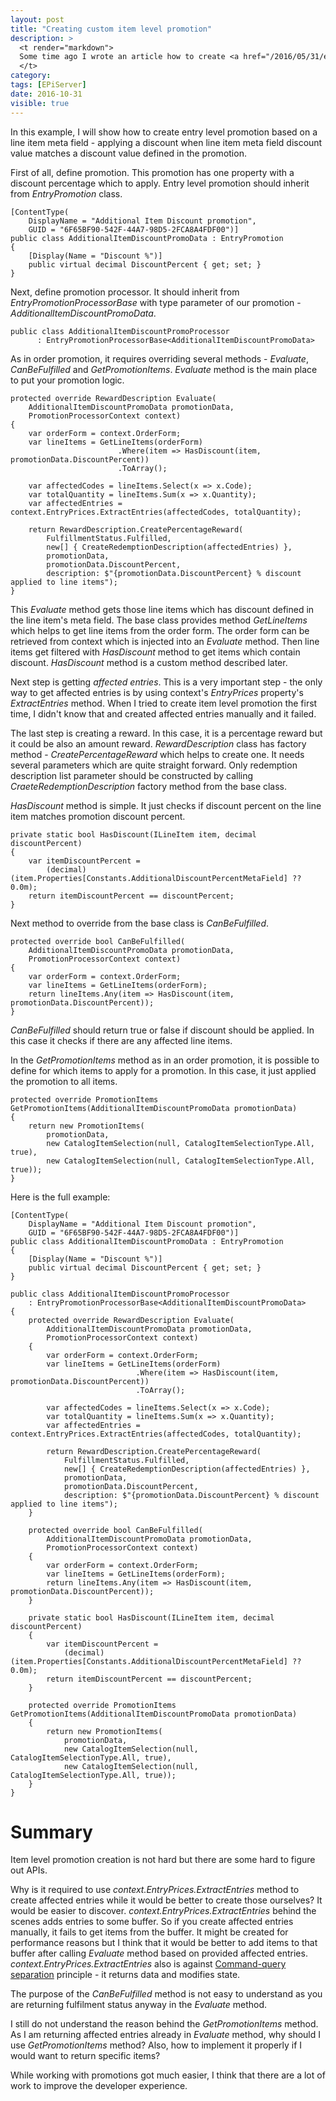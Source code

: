 ```yaml
---
layout: post
title: "Creating custom item level promotion"
description: >
  <t render="markdown">
  Some time ago I wrote an article how to create <a href="/2016/05/31/episerver-marketing-beta-creating-custom-order-promotion-update/">an order level promotion</a>. In this article, I will describe how to create an item (entry) level promotion.
  </t>
category:
tags: [EPiServer]
date: 2016-10-31
visible: true
---
```


In this example, I will show how to create entry level promotion based on a line item meta field - applying a discount when line item meta field discount value matches a discount value defined in the promotion.

First of all, define promotion. This promotion has one property with a discount percentage which to apply. Entry level promotion should inherit from _EntryPromotion_ class.

```
[ContentType(
	DisplayName = "Additional Item Discount promotion",
	GUID = "6F65BF90-542F-44A7-98D5-2FCA8A4FDF00")]
public class AdditionalItemDiscountPromoData : EntryPromotion
{
	[Display(Name = "Discount %")]
	public virtual decimal DiscountPercent { get; set; }
}
```

Next, define promotion processor. It should inherit from _EntryPromotionProcessorBase_ with type parameter of our promotion - _AdditionalItemDiscountPromoData_.

```
public class AdditionalItemDiscountPromoProcessor
      : EntryPromotionProcessorBase<AdditionalItemDiscountPromoData>
```

As in order promotion, it requires overriding several methods - _Evaluate_, _CanBeFulfilled_ and _GetPromotionItems_. _Evaluate_ method is the main place to put your promotion logic.

```
protected override RewardDescription Evaluate(
    AdditionalItemDiscountPromoData promotionData,
    PromotionProcessorContext context)
{
    var orderForm = context.OrderForm;
    var lineItems = GetLineItems(orderForm)
                        .Where(item => HasDiscount(item, promotionData.DiscountPercent))
                        .ToArray();

    var affectedCodes = lineItems.Select(x => x.Code);
    var totalQuantity = lineItems.Sum(x => x.Quantity);
    var affectedEntries = context.EntryPrices.ExtractEntries(affectedCodes, totalQuantity);

    return RewardDescription.CreatePercentageReward(
        FulfillmentStatus.Fulfilled,
        new[] { CreateRedemptionDescription(affectedEntries) },
        promotionData,
        promotionData.DiscountPercent,
        description: $"{promotionData.DiscountPercent} % discount applied to line items");
}
```

This _Evaluate_ method gets those line items which has discount defined in the line item's meta field. The base class provides method _GetLineItems_ which helps to get line items from the order form. The order form can be retrieved from context which is injected into an _Evaluate_ method. Then line items get filtered with _HasDiscount_ method to get items which contain discount. _HasDiscount_ method is a custom method described later.

Next step is getting _affected entries_. This is a very important step - the only way to get affected entries is by using context's _EntryPrices_ property's _ExtractEntries_ method. When I tried to create item level promotion the first time, I didn't know that and created affected entries manually and it failed.

The last step is creating a reward. In this case, it is a percentage reward but it could be also an amount reward. _RewardDescription_ class has factory method - _CreatePercentageReward_ which helps to create one. It needs several parameters which are quite straight forward. Only redemption description list parameter should be constructed by calling _CraeteRedemptionDescription_ factory method from the base class.

_HasDiscount_ method is simple. It just checks if discount percent on the line item matches promotion discount percent.
```
private static bool HasDiscount(ILineItem item, decimal discountPercent)
{
    var itemDiscountPercent =
        (decimal) (item.Properties[Constants.AdditionalDiscountPercentMetaField] ?? 0.0m);
    return itemDiscountPercent == discountPercent;
}
```

Next method to override from the base class is _CanBeFulfilled_.
```
protected override bool CanBeFulfilled(
    AdditionalItemDiscountPromoData promotionData,
    PromotionProcessorContext context)
{
    var orderForm = context.OrderForm;
    var lineItems = GetLineItems(orderForm);
    return lineItems.Any(item => HasDiscount(item, promotionData.DiscountPercent));
}
```

_CanBeFulfilled_ should return true or false if discount should be applied. In this case it checks if there are any affected line items.

In the _GetPromotionItems_ method as in an order promotion, it is possible to define for which items to apply for a promotion. In this case, it just applied the promotion to all items.
```
protected override PromotionItems GetPromotionItems(AdditionalItemDiscountPromoData promotionData)
{
    return new PromotionItems(
        promotionData,
        new CatalogItemSelection(null, CatalogItemSelectionType.All, true),
        new CatalogItemSelection(null, CatalogItemSelectionType.All, true));
}
```

Here is the full example:
```
[ContentType(
    DisplayName = "Additional Item Discount promotion",
    GUID = "6F65BF90-542F-44A7-98D5-2FCA8A4FDF00")]
public class AdditionalItemDiscountPromoData : EntryPromotion
{
    [Display(Name = "Discount %")]
    public virtual decimal DiscountPercent { get; set; }
}

public class AdditionalItemDiscountPromoProcessor
    : EntryPromotionProcessorBase<AdditionalItemDiscountPromoData>
{
    protected override RewardDescription Evaluate(
        AdditionalItemDiscountPromoData promotionData,
        PromotionProcessorContext context)
    {
        var orderForm = context.OrderForm;
        var lineItems = GetLineItems(orderForm)
                            .Where(item => HasDiscount(item, promotionData.DiscountPercent))
                            .ToArray();

        var affectedCodes = lineItems.Select(x => x.Code);
        var totalQuantity = lineItems.Sum(x => x.Quantity);
        var affectedEntries = context.EntryPrices.ExtractEntries(affectedCodes, totalQuantity);

        return RewardDescription.CreatePercentageReward(
            FulfillmentStatus.Fulfilled,
            new[] { CreateRedemptionDescription(affectedEntries) },
            promotionData,
            promotionData.DiscountPercent,
            description: $"{promotionData.DiscountPercent} % discount applied to line items");
    }

    protected override bool CanBeFulfilled(
        AdditionalItemDiscountPromoData promotionData,
        PromotionProcessorContext context)
    {
        var orderForm = context.OrderForm;
        var lineItems = GetLineItems(orderForm);
        return lineItems.Any(item => HasDiscount(item, promotionData.DiscountPercent));
    }

    private static bool HasDiscount(ILineItem item, decimal discountPercent)
    {
        var itemDiscountPercent =
            (decimal) (item.Properties[Constants.AdditionalDiscountPercentMetaField] ?? 0.0m);
        return itemDiscountPercent == discountPercent;
    }

    protected override PromotionItems GetPromotionItems(AdditionalItemDiscountPromoData promotionData)
    {
        return new PromotionItems(
            promotionData,
            new CatalogItemSelection(null, CatalogItemSelectionType.All, true),
            new CatalogItemSelection(null, CatalogItemSelectionType.All, true));
    }
}
```

# Summary

Item level promotion creation is not hard but there are some hard to figure out APIs.

Why is it required to use _context.EntryPrices.ExtractEntries_ method to create affected entries while it would be better to create those ourselves? It would be easier to discover. _context.EntryPrices.ExtractEntries_ behind the scenes adds entries to some buffer. So if you create affected entries manually, it fails to get items from the buffer. It might be created for performance reasons but I think that it would be better to add items to that buffer after calling _Evaluate_ method based on provided affected entries. _context.EntryPrices.ExtractEntries_ also is against [Command-query separation](https://en.wikipedia.org/wiki/Command%E2%80%93query_separation) principle - it returns data and modifies state.

The purpose of the _CanBeFulfilled_ method is not easy to understand as you are returning fulfilment status anyway in the _Evaluate_ method.

I still do not understand the reason behind the _GetPromotionItems_ method. As I am returning affected entries already in _Evaluate_ method, why should I use _GetPromotionItems_ method? Also, how to implement it properly if I would want to return specific items?

While working with promotions got much easier, I think that there are a lot of work to improve the developer experience.

